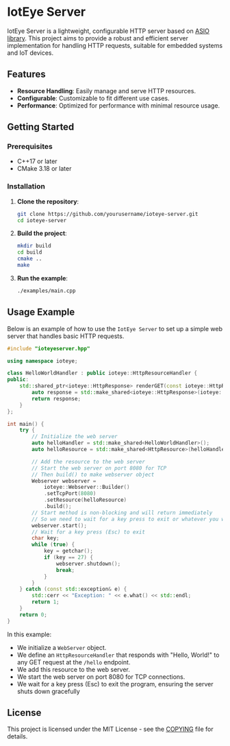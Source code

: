 # IotEye Server

IotEye Server is a lightweight, configurable HTTP server based on [ASIO library](https://think-async.com/Asio/). This project aims to provide a robust and efficient server implementation for handling HTTP requests, suitable for embedded systems and IoT devices.

## Features

- **Resource Handling**: Easily manage and serve HTTP resources.
- **Configurable**: Customizable to fit different use cases.
- **Performance**: Optimized for performance with minimal resource usage.

## Getting Started

### Prerequisites

- C++17 or later
- CMake 3.18 or later

### Installation

1. **Clone the repository**:
   ```sh
   git clone https://github.com/yourusername/ioteye-server.git
   cd ioteye-server
   ```

2. **Build the project**:
   ```sh
   mkdir build
   cd build
   cmake ..
   make
   ```

3. **Run the example**:
   ```sh
   ./examples/main.cpp
   ```

## Usage Example

Below is an example of how to use the `IotEye Server` to set up a simple web server that handles basic HTTP requests.

```cpp
#include "ioteyeserver.hpp"

using namespace ioteye;

class HelloWorldHandler : public ioteye::HttpResourceHandler {
public:
    std::shared_ptr<ioteye::HttpResponse> renderGET(const ioteye::HttpRequest& req) override {
        auto response = std::make_shared<ioteye::HttpResponse>(ioteye::OK, "Hello World!");
        return response;
    }
};

int main() {
    try {
        // Initialize the web server
        auto helloHandler = std::make_shared<HelloWorldHandler>();
        auto helloResource = std::make_shared<HttpResource>(helloHandler, "/hello");

        // Add the resource to the web server
        // Start the web server on port 8080 for TCP
        // Then build() to make webserver object
        Webserver webserver =
            ioteye::Webserver::Builder()
            .setTcpPort(8080)
            .setResource(helloResource)
            .build();
        // Start method is non-blocking and will return immediately
        // So we need to wait for a key press to exit or whatever you want
        webserver.start();
        // Wait for a key press (Esc) to exit
        char key;
        while (true) {
            key = getchar();
            if (key == 27) {
                webserver.shutdown();
                break;
            }
        }
    } catch (const std::exception& e) {
        std::cerr << "Exception: " << e.what() << std::endl;
        return 1;
    }
    return 0;
}
```

In this example:
- We initialize a `WebServer` object.
- We define an `HttpResourceHandler` that responds with "Hello, World!" to any GET request at the `/hello` endpoint.
- We add this resource to the web server.
- We start the web server on port 8080 for TCP connections.
- We wait for a key press (Esc) to exit the program, ensuring the server shuts down gracefully

## License
This project is licensed under the MIT License - see the [COPYING](COPYING) file for details.